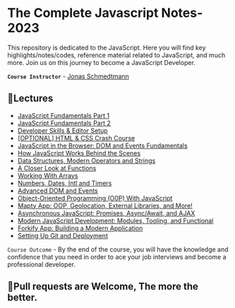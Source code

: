 # The Complete Javascript Notes-2023

This repository is dedicated to the JavaScript. Here you will find key highlights/notes/codes, reference material related to JavaScript, and much more. Join us on this journey to become a JavaScript Developer.

**`Course Instructor`** - [Jonas Schmedtmann](https://twitter.com/jonasschmedtman)

## 📖Lectures

- [JavaScript Fundamentals Part 1](https://github.com/subhadeeppaul/JavaScript-Notes/blob/main/Notes/JavaScript-Fundamentals.md)
- [JavaScript Fundamentals Part 2](https://github.com/subhadeeppaul/JavaScript-Notes/blob/main/Notes/JavaScript-Fundamental-2.md)
- [Developer Skills & Editor Setup](https://github.com/subhadeeppaul/JavaScript-Notes/blob/main/Notes/Developer%20skills-and-Editor-Setup.md)
- [[OPTIONAL] HTML & CSS Crash Course](https://github.com/subhadeeppaul/JavaScript-Notes/blob/main/Notes/Html-CSS.md)
- [JavaScript in the Browser: DOM and Events Fundamentals](https://github.com/subhadeeppaul/JavaScript-Notes/blob/main/Notes/DOM%20and%20Events%20Fundamentals.md)
- [How JavaScript Works Behind the Scenes](https://github.com/subhadeeppaul/JavaScript-Notes/blob/main/Notes/How%20JS%20Works%20Behind%20the%20Scenes.md)
- [Data Structures, Modern Operators and Strings](https://github.com/subhadeeppaul/JavaScript-Notes/blob/main/Notes/Data%20Structures%2C%20Modern%20Operators%20and%20Strings.md)
- [A Closer Look at Functions](https://github.com/subhadeeppaul/JavaScript-Notes/blob/main/Notes/A%20Closer%20look%20at%20functions.md)
- [Working With Arrays](https://github.com/subhadeeppaul/JavaScript-Notes/blob/main/Notes/Working%20With%20Arrays.md)
- [Numbers, Dates, Intl and Timers](https://github.com/subhadeeppaul/JavaScript-Notes/blob/main/Notes/Numbers%2C%20Dates%2C%20Intl%20and%20Timers.md)
- [Advanced DOM and Events](https://github.com/subhadeeppaul/JavaScript-Notes/blob/main/Notes/Advanced%20DOM%20and%20Events.md)
- [Object-Oriented Programming (O0P) With JavaScript](https://github.com/subhadeeppaul/JavaScript-Notes/blob/main/Notes/Object-Oriented%20Programming%20(O0P)%20With%20JavaScript.md)
- [Mapty App: OOP, Geolocation, External Libraries, and More!]()
- [Asynchronous JavaScript: Promises, Async/Await, and AJAX]()
- [Modern JavaScript Development: Modules, Tooling, and Functional]()
- [Forkify App: Building a Modern Application]()
- [Setting Up Git and Deployment]()

`Course Outcome` - By the end of the course, you will have the knowledge and confidence that you need in order to ace your job interviews and become a professional developer.

## 🚨Pull requests are Welcome, The more the better.
